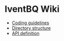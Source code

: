 # IventBQ Wiki

* [Coding guidelines](CodingGuidelines)
* [Directory structure](DirectoryStructure)
* [API definition](ApiDefinition)
